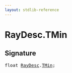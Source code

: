 ```yaml
---
layout: stdlib-reference
---
```


# RayDesc.TMin

## Signature
<pre>
float <a href="/stdlib-reference/types/RayDesc/index" class="code_type">RayDesc</a>.<a href="/stdlib-reference/types/RayDesc/TMin" class="code_var">TMin</a>;
</pre>

